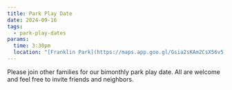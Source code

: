 ```yaml
---
title: Park Play Date
date: 2024-09-16
tags:
  - park-play-dates
params:
  time: 3:30pm
  location: "[Franklin Park](https://maps.app.goo.gl/Gsia2sKAm2CsX56v5)"
---
```


Please join other families for our bimonthly park play date. All are welcome and feel free to invite friends and neighbors.
